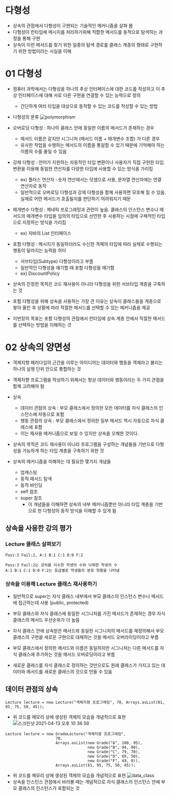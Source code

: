 # 다형성
- 상속의 관점에서 다형성이 구현되는 기술적인 메커니즘을 살펴 봄
- 다형성이 런타임에 메시지를 처리하기위해 적합한 메서드를 동적으로 탐색하는 과정을 통해 구현
- 상속이 이런 메서드를 찾기 위한 일종의 탐색 경로를 클래스 계층의 형태로 구현하기 위한 방법이라는 사실을 이해

# 01 다형성
- 컴퓨터 과학에서는 다형성을 하나의 추상 인터페이스에 대한 코드를 작성하고 이 추상 인터페이스에 대해 서로 다른 구현을 연결할 수 있는 능력으로 정의
  - 간단하게 여러 타입을 대상으로 동작할 수 있는 코드를 작성할 수 있는 방법

- 다형성의 분류
![polymorphism](https://user-images.githubusercontent.com/7076334/114551414-52a14a80-9c9e-11eb-81b1-bef7569b7231.jpeg)

- 오버로딩 다형성 : 하나의 클래스 안에 동일한 이름의 메서드가 존재하는 경우
  - 메서드 이름은 같지만 시그니처 (메서드 이름 + 매개변수 조합) 가 다른 경우
  - 유사한 작업을 수행하는 메서드의 이름을 통일할 수 있기 때문에 기억해야 하는 이름의 수를 줄일 수 있음

- 강제 다형성 : 언어가 지원하는 자동적인 타입 변환이나 사용자가 직접 구현한 타입 변환을 이용해 동일한 연산자를 다양한 타입에 사용할 수 있는 방식을 가리킴
  - ex) 플러스 연산자 : 숫자 연산에서는 덧셈으로 사용, 문자열 연산자에는 연결 연산자로 동작
  - 일반적으로 오버로딩 다형성과 강제 다형성을 함께 사용하면 모호해 질 수 있음. 실제로 어떤 메서드가 호출될지를 판단하기 어려워지기 때문

- 매개변수 다형성 : 제네릭 프로그래밍과 관련이 높음. 클래스의 인스턴스 변수나 메서드의 매개변수 타입을 임의의 타입으로 선언한 후 사용하는 시점에 구체적인 타입으로 지정하는 방식을 가리킴  
  - ex) 자바의 List 인터페이스

- 포함 다형성 : 메시지가 동일하더라도 수신한 객체의 타입에 따라 실제로 수행되는 행동이 달라지는 능력을 의미
  - 서브타입(Subtype) 다형성이라고 부름
  - 일반적인 다형성을 얘기할 때 포함 다형성을 얘기함
  - ex) DiscountPolicy

- 상속의 진정한 목적은 코드 재사용이 아니라 다형성을 위한 서브타입 계층을 구축하는 것
- 포함 다형성을 위해 상속을 사용하는 가장 큰 이유는 상속이 클래스들을 계층으로 쌓아 올린 후 상황에 따라 적절한 메서드를 선택할 수 있는 메커니즘을 제공

- 이번장의 목표는 포함 다형성의 관점에서 런타임에 상속 계층 안에서 적절한 메서드를 선택하는 방법을 이해하는 것

# 02 상속의 양면성
- 객체지향 패러다임의 근간을 이루는 아이디어는 데이터와 행동을 객체라고 불리는 하나의 실행 단위 안으로 통합하는 것
- 객체지향 프로그램을 작성하기 위해서는 항상 데이터와 행동이라는 두 가지 관점을 함께 고려해야 됨

- 상속
  - 데이터 관점의 상속 : 부모 클래스에서 정의한 모든 데이터를 자식 클래스의 인스턴스에 자동으로 포함
  - 행동 관점의 상속 : 부모 클래스에서 정의한 일부 메서드 역시 자동으로 자식 클래스에 포함
  - 이는 재사용 메커니즘으로 보일 수 있지만 상속을 오해한 것이다.

- 상속의 목적은 코드 재사용이 아니라 프로그램을 구성하는 개념들을 기반으로 다형성을 가능하게 하는 타입 계층을 구축하기 위한 것

- 상속의 메커니즘을 이해하는 데 필요한 몇가지 개념들
  - 업캐스팅
  - 동적 메서드 탐색
  - 동적 바인딩
  - self 참조
  - super 참조
    - 이 개념들을 이해하면 상속의 내부 메커니즘뿐만 아니라 타입 계층을 기반으로 한 다형성의 동작 방식을 이해할 수 있게 됨

## 상속을 사용한 강의 평가
### Lecture 클래스 살펴보기
```
Pass:3 Fail:2, A:1 B:1 C:1 D:0 F:2

Pass:3 Fail:2는 강의를 이수한 학생의 수와 낙제한 학생의 수
A:1 B:1 C:1 D:0 F:2는 등급별로 학생들의 분포 현황을 나타냄
```

### 상속을 이용해 Lecture 클래스 재사용하기
- 일반적으로 super는 자식 클래스 내부에서 부모 클래스의 인스턴스 변수나 메서드에 접근하는데 사용 (public, protected)
- 부모 클래스와 자식 클래스에 동일한 시그니처를 가진 메서드가 존재하는 경우 자식 클래스의 메서드 우선순위가 더 높음
- 자식 클래스 안에 상속받은 메서드와 동일한 시그니처의 메서드를 재정의해서 부모 클래스의 구현을 새로운 구현으로 대체하는 것을 메서드 오버라이딩이라고 부름
- 부모 클래스에서 정의한 메서드와 이름은 동일하지만 시그니처는 다른 메서드를 자식 클래스에 추가하는 것을 메서드 오버로딩이라고 부름

- 새로운 클래스를 자식 클래스로 정의하는 것만으로도 원래 클래스가 가지고 있는 데이터와 메서드를 새로운 클래스의 것으로 만들 수 있음

## 데이터 관점의 상속
```
Lecture lecture = new Lecture("객체지향 프로그래밍", 70, Arrays.asList(81, 95, 75, 50, 45));
```

- 위 코드를 메모리 상에 생성된 객체의 모습을 개념적으로 표현
![스크린샷 2021-04-13 오후 10 36 59](https://user-images.githubusercontent.com/7076334/114561738-c9dbdc00-9ca8-11eb-8e61-310f79d8e157.png)

```
Lecture lecture = new GradeLecture("객체지향 프로그래밍",
                      70,
                      Arrays.asList(new Grade("A", 100, 95),
                                    new Grade("B", 94, 80),
                                    new Grade("C", 79, 70),
                                    new Grade("D", 69, 50),
                                    new Grade("F", 49, 0)),
                      Arrays.asList(81, 95, 75, 50, 45));

```

- 위 코드를 메모리 상에 생성된 객체의 모습을 개념적으로 표현
![data_class](https://user-images.githubusercontent.com/7076334/114561206-533ede80-9ca8-11eb-9435-7351fb3c4bbe.jpeg)
- 상속을 인스턴스 관점에서 바라볼 때는 개념적으로 자식 클래스의 인스턴스 안에 부모 클래스의 인스턴스가 포함되는 것











